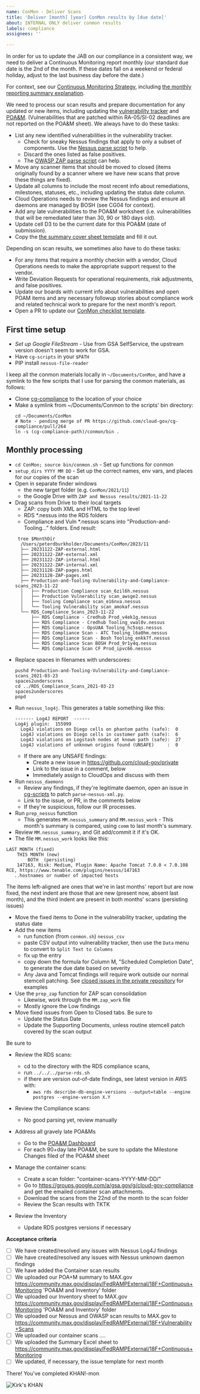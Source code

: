```yaml
---
name: ConMon - Deliver Scans
title: 'Deliver [month] [year] ConMon results by [due date]'
about: INTERNAL ONLY deliver conmon results
labels: compliance
assignees: ''

---
```

In order for us to update the JAB on our compliance in a consistent way, we need to deliver a Continuous Monitoring report monthly (our standard due date is the 2nd of the month. If these dates fall on a weekend or federal holiday, adjust to the last business day before the date.)

For context, see our [Continuous Monitoring Strategy](https://cloud.gov/docs/ops/continuous-monitoring/), including [the monthly reporting summary explanation](https://cloud.gov/docs/ops/continuous-monitoring/#monthly-reporting-summary). 

We need to process our scan results and prepare documentation for any updated or new items, including updating the [vulnerability tracker](https://docs.google.com/spreadsheets/d/1tAYNmiEUwMSquRcQ0MrqtP-VIo7oxh1OzD6rmkWl-9w/edit#gid=1701775784) and [POA&M](https://docs.google.com/spreadsheets/d/16igVl8cD3SqeX5_SOn5Su34KmwMRnP20gPbfQlqIwfM/edit#gid=1701775784).
(Vulnerabilities that are patched within RA-05/SI-02 deadlines are not reported on the POA&M sheet).
We always have to do these tasks:

* List any new identified vulnerabilities in the vulnerability tracker.
   * Check for sneaky Nessus findings that apply to only a subset of components. Use the [Nessus parse script](https://github.com/18F/cg-scripts/blob/master/parse-nessus-xml.py) to help.
   * Discard the ones listed as false positives.
   * The [OWASP ZAP parse script](https://github.com/18F/cg-scripts/blob/master/parse-owasp-zap-xml.py) can help.
* Move any scanner items that should be moved to closed (items originally found by a scanner where we have new scans that prove these things are fixed).
* Update all columns to include the most recent info about remediations, milestones, statuses, etc., including updating the status date column.
* Cloud Operations needs to review the Nessus findings and ensure all daemons are managed by BOSH (see CG04 for context).
* Add any late vulnerabilities to the POA&M worksheet (i.e. vulnerabilities that will be remediated later than 30, 90 or 180 days old).
* Update cell D3 to be the current date for this POA&M (date of submission). 
* Copy the [the summary cover sheet template](https://drive.google.com/drive/folders/1oUmCq_YHJoE3EeR6a-pfE3i4D1ZzFUiL) and fill it out.

Depending on scan results, we sometimes also have to do these tasks:

* For any items that require a monthly checkin with a vendor, Cloud Operations needs to make the appropriate support request to the vendor.
* Write Deviation Requests for operational requirements, risk adjustments, and false positives.
* Update our boards with current info about vulnerabilities and open POAM items and any necessary followup stories about compliance work and related technical work to prepare for the next month's report.
* Open a PR to update our [ConMon checklist template](https://github.com/18F/cg-product/blob/master/ConMonChecklist.md).

## First time setup

* *Set up Google FileStream* - Use from GSA SelfService, the upstream version doesn't seem to work for GSA.
* Have `cg-scripts` in your `$PATH`
* PIP install `nessus-file-reader`
  
I keep all the conmon materials locally in `~/Documents/ConMon`, and have a symlink 
to the few scripts that I use for parsing the conmon materials, as follows:

* Clone [cg-compliance](git@github.com:cloud-gov/cg-compliance.git) to the location of your choice
* Make a symlink from ~/Documents/Conmon to the scripts' bin directory: 
     ```
     cd ~/Documents/ConMon
     # Note - pending merge of PR https://github.com/cloud-gov/cg-compliance/pull/264
     ln -s (cg-compliance-path)/conmon/bin .
    ```

## Monthly processing


* `cd ConMon; source bin/conmon.sh` - Set up functions for conmon
* `setup_dirs YYYY MM DD` - Set up the correct names, env vars, and places for our copies of the scan
* Open in separate finder windows
   * the new target folder (e.g. `ConMon/2021/11`) 
   * the Google Drive with  `ZAP and Nessus results/2021-11-22`
* Drag scans from Drive to their local targets
  * ZAP: copy both XML and HTML to the top level
  * RDS *.nessus into the RDS folders
  * Compliance and Vuln *.nessus scans into "Production-and-Tooling..." folders. End result:
  ```
   tree $MonthDir
    /Users/peterdburkholder/Documents/ConMon/2023/11
    ├── 20231122-ZAP-external.html
    ├── 20231122-ZAP-external.xml
    ├── 20231122-ZAP-internal.html
    ├── 20231122-ZAP-internal.xml
    ├── 20231128-ZAP-pages.html
    ├── 20231128-ZAP-pages.xml
    ├── Production-and-Tooling-Vulnerability-and-Compliance-scans_2023-11-22
    │   ├── Production Compliance scan_6zil6h.nessus
    │   ├── Production Vulnerability scan_awsge2.nessus
    │   ├── Tooling Compliance scan_e16nva.nessus
    │   └── Tooling Vulnerability scan_amokaf.nessus
    └── RDS_Compliance_Scans_2023-11-22
        ├── RDS Compliance - Credhub Prod_v4ek1g.nessus
        ├── RDS Compliance - Credhub Tooling_vwal0v.nessus
        ├── RDS Compliance - OpsUAA Tooling_hc5sqs.nessus
        ├── RDS Compliance Scan - ATC Tooling_l6a0hm.nessus
        ├── RDS Compliance Scan - Bosh Tooling_enkk7f.nessus
        ├── RDS Compliance Scan BOSH Prod_9r1y4q.nessus
        └── RDS Compliance Scan CF Prod_ipvc66.nessus
  ```
* Replace spaces in filenames with underscores:
  ```shell
  pushd Production-and-Tooling-Vulnerability-and-Compliance-scans_2021-03-23
  spaces2underscores
  cd ../RDS_Compliance_Scans_2021-03-23
  spaces2underscores
  popd
  ```
* Run `nessus_log4j`. This generates a table something like this: 
  ```
  ------- Log4J REPORT  ------
  Log4j plugin:  155999
	Log4J violations on Diego cells on phantom paths (safe):  0
	Log4J violations on Diego cells in customer path (safe):  6
	Log4J violations on Logstash nodes at known path (safe):  27
	Log4J violations of unknown origins found (UNSAFE)     :  0
  ```
  * If there are any UNSAFE findings:
    * Create a new issue in https://github.com/cloud-gov/private
    * Link to the issue in a comment, below
    * Immediately assign to CloudOps and discuss with them
* Run `nessus_daemons`
  * Review any findings, if they're legitimate daemon, open an issue in [cg-scripts](https://github.com/cloud-gov/cg-scripts) to patch `parse-nessus-xml.py`.
  * Link to the issue, or PR, in the comments below
  * If they're suspicious, follow our IR processes.
* Run `prep_nessus` function
  * This generates `MM.nessus_summary` and `MM.nessus_work` - This month's summary is compared, using `comm` to last month's summary. 
* Review `MM.nessus_summary`, and Git add/commit it if it's OK.
* The file `MM.nessus_work` looks like this:
```
LAST MONTH (fixed)
	THIS MONTH (new)
		BOTH  (persisting)
	147163, Risk: Medium, Plugin Name: Apache Tomcat 7.0.0 < 7.0.108 RCE, https://www.tenable.com/plugins/nessus/147163
   ..hostnames or number of impacted hosts
```
The items left-aligned are ones that we're in last months' report but are now fixed, the next indent are those that are new (present now, absent last month), and the third indent are present in both months' scans (persisting issues)
* Move the fixed items to Done in the vulnerability tracker, updating the status date
* Add the new items
  * run function (from `conmon.sh`) `nessus_csv`
  * paste CSV output into vulnerability tracker, then use the `Data` menu to convert to `Split Text to Columns`
  * fix up the entry
  * copy down the formula for Column M, "Scheduled Completion Date", to generate the due date based on severity
  * Any Java and Tomcat findings will require work outside our normal stemcell patching. See [closed issues in the private repository](https://github.com/cloud-gov/private/issues?q=is%3Aissue+is%3Aopen+in%3Atitle+OpenJDK+OR+Java+OR+Tomcat) for examples
* Use the `prep_zap` function for ZAP scan consolidation
  * Likewise, work through the `MM.zap_work` file
  * Mostly ignore the Low findings
* Move fixed issues from Open to Closed tabs. Be sure to
  * Update the Status Date
  * Update the Supporting Documents, unless routine stemcell patch covered by the scan output

Be sure to
* Review the RDS scans:
  - cd to the directory with the RDS compliance scans,
  - run `../../../parse-rds.sh`
  - if there are version out-of-date findings, see latest version in AWS with:
    - `aws rds describe-db-engine-versions --output=table --engine postgres --engine-version X.Y`
* Review the Compliance scans: 
  * No good parsing yet, review manually
* Address all gravely late POA&Ms
  * Go to the [POA&M Dashboard](https://docs.google.com/spreadsheets/d/1Of4psOutBmZHVekV-_n_CuG8lOqbdpmrSQQJeSwobm0/edit#gid=232277195)
  * For each 90+day late POA&M, be sure to update the Milestone Changes filed
    of the POA&M sheet
* Manage the container scans:
  * Create a scan folder: "container-scans-YYYY-MM-DD/" 
  * Go to https://groups.google.com/a/gsa.gov/g/cloud-gov-compliance and get the emailed container scan attachments.
  * Download the scans from the 22nd of the month to the scan folder
  * Review the Scan results with TKTK

* Review the Inventory
  * Update RDS postgres versions if necessary

**Acceptance criteria**
- [ ] We have created/resolved any issues with Nessus Log4J findings
- [ ] We have created/resolved any issues with Nessus unknown daemon findings
- [ ] We have added the Container scan results 
- [ ] We uploaded our POA+M summary to MAX.gov https://community.max.gov/display/FedRAMPExternal/18F+Continuous+Monitoring 'POA&M and Inventory' folder
- [ ] We uploaded our Inventory sheet to MAX.gov  https://community.max.gov/display/FedRAMPExternal/18F+Continuous+Monitoring 'POA&M and Inventory' folder
- [ ] We uploaded our Nessus and OWASP scan results to MAX.gov to https://community.max.gov/display/FedRAMPExternal/18F+Vulnerability+Scans
- [ ] We uploaded our container scans ....
- [ ] We uploaded the Summary Excel sheet to https://community.max.gov/display/FedRAMPExternal/18F+Continuous+Monitoring
- [ ] We updated, if necessary, the issue template for next month

There! You've completed KHAN!-mon 

![Kirk's KHAN](https://media.tenor.com/zpkXBVeJPXAAAAAC/star-trek-the-wrath-of-khan-star-trek2.gif)
